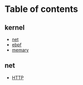 # Table of contents

## kernel

* [net](README.md)
* [ebpf](kernel/ebpf.md)
* [memary](kernel/memary.md)

## net

* [HTTP](net/http.md)
